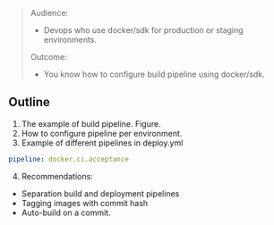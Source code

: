 > Audience:
>
> - Devops who use docker/sdk for production or staging environments.
>
> Outcome:
> - You know how to configure build pipeline using docker/sdk.

## Outline

1. The example of build pipeline. Figure.
2. How to configure pipeline per environment.
3. Example of different pipelines in deploy.yml
```yaml
pipeline: docker.ci.acceptance
```
4. Recommendations:
 - Separation build and deployment pipelines
 - Tagging images with commit hash
 - Auto-build on a commit.

